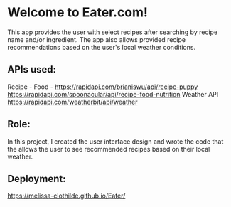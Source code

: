 # Welcome to Eater.com!

This app provides the user with select recipes after searching by recipe name and/or ingredient. The app also allows provided recipe recommendations based on the user's local weather conditions.

## APIs used: 
Recipe - Food - https://rapidapi.com/brianiswu/api/recipe-puppy https://rapidapi.com/spoonacular/api/recipe-food-nutrition
Weather API https://rapidapi.com/weatherbit/api/weather

## Role:
In this project, I created the user interface design and wrote the code that the allows the user to see recommended recipes based on their local weather.

## Deployment:
https://melissa-clothilde.github.io/Eater/